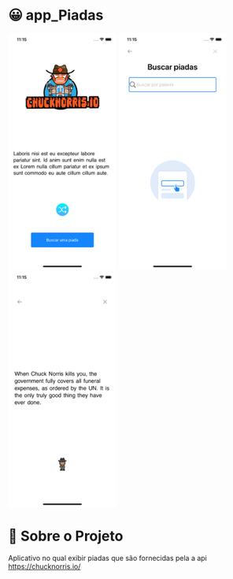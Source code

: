 # 😀 app_Piadas

 
 <div aling="center">
  <img height="480em" width="220em" src="https://github.com/let-pedro/Assests/blob/main/App_piada/1.png"/>  
  <img height="480em" width="220em" src="https://github.com/let-pedro/Assests/blob/main/App_piada/2.png"/>
  <img height="480em" width="220em" src="https://github.com/let-pedro/Assests/blob/main/App_piada/3.png"/>
</div>
 
 


# 🔖 Sobre o Projeto


Aplicativo  no qual exibir piadas que são fornecidas pela a api https://chucknorris.io/


